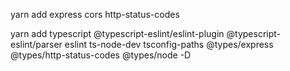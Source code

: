yarn add express cors http-status-codes

yarn add typescript @typescript-eslint/eslint-plugin @typescript-eslint/parser eslint ts-node-dev tsconfig-paths @types/express @types/http-status-codes @types/node -D
